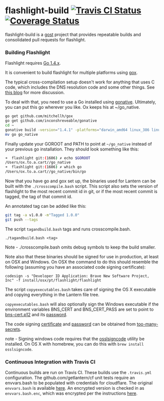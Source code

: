 flashlight-build [![Travis CI Status](https://travis-ci.org/getlantern/flashlight-build.svg?branch=devel)](https://travis-ci.org/getlantern/flashlight-build)&nbsp;[![Coverage Status](https://coveralls.io/repos/getlantern/flashlight-build/badge.png?branch=devel)](https://coveralls.io/r/getlantern/flashlight-build)
==========

flashlight-build is a [gost](https://github.com/getlantern/gost) project that
provides repeatable builds and consolidated pull requests for flashlight.

### Building Flashlight

Flashlight requires [Go 1.4.x](http://golang.org/dl/).

It is convenient to build flashlight for multiple platforms using
[gox](https://github.com/mitchellh/gox).

The typical cross-compilation setup doesn't work for anything that uses C code,
which includes the DNS resolution code and some other things.  See
[this blog](https://inconshreveable.com/04-30-2014/cross-compiling-golang-programs-with-native-libraries/)
for more discussion.

To deal with that, you need to use a Go installed using
[gonative](https://github.com/inconshreveable/gonative). Ultimately, you can put this
go wherever you like. Ox keeps his at ~/go_native.

```bash
go get github.com/mitchellh/gox
go get github.com/inconshreveable/gonative
cd ~
gonative build -version="1.4.1" -platforms="darwin_amd64 linux_386 linux_amd64 windows_386"
mv go go_native
```

Finally update your GOROOT and PATH to point at `~/go_native` instead of your
previous go installation.  They should look something like this:

```bash
➜  flashlight git:(1606) ✗ echo $GOROOT
/Users/ox.to.a.cart//go_native
➜  flashlight git:(1606) ✗ which go
/Users/ox.to.a.cart//go_native/bin/go
```

Now that you have go and gox set up, the binaries used for Lantern can be built
with the `./crosscompile.bash` script. This script also sets the version of
flashlight to the most recent commit id in git, or if the most recent commit is
tagged, the tag of that commit id.

An annotated tag can be added like this:

```bash
git tag -a v1.0.0 -m"Tagged 1.0.0"
git push --tags
```

The script `tagandbuild.bash` tags and runs crosscompile.bash.

`./tagandbuild.bash <tag>`

Note - ./crosscompile.bash omits debug symbols to keep the build smaller.

Note also that these binaries should  be signed for use in production, at least
on OSX and Windows. On OSX the command to do this should resemble the following
(assuming you have an associated code signing certificate):

```
codesign -s "Developer ID Application: Brave New Software Project, Inc" -f install/osx/pt/flashlight/flashlight
```

The script `copyexecutables.bash` takes care of signing the OS X executable and
copying everything in the Lantern file tree.

`copyexecutables.bash` will also optionally sign the Windows executable if the
environment variables BNS_CERT and BNS_CERT_PASS are set to point to
[bns-cert.p12](https://github.com/getlantern/too-many-secrets/blob/master/bns_cert.p12)
and its [password](https://github.com/getlantern/too-many-secrets/blob/master/build-installers/env-vars.txt#L3).

The code signing [certificate](https://github.com/getlantern/too-many-secrets/blob/master/osx-code-signing-certificate.p12)
and [password](https://github.com/getlantern/too-many-secrets/blob/master/osx-code-signing-certificate.p12.txt)
can be obtained from [too-many-secrets](https://github.com/getlantern/too-many-secrets).

note - Signing windows code requires that the
[osslsigncode](http://sourceforge.net/projects/osslsigncode/) utility be
installed. On OS X with homebrew, you can do this with
`brew install osslsigncode`.

### Continuous Integration with Travis CI
Continuous builds are run on Travis CI. These builds use the `.travis.yml`
configuration.  The github.com/getlantern/cf unit tests require an envvars.bash
to be populated with credentials for cloudflare. The original `envvars.bash` is
available [here](https://github.com/getlantern/too-many-secrets/blob/master/envvars.bash).
An encrypted version is checked in as `envvars.bash.enc`, which was encrypted
per the instructions [here](http://docs.travis-ci.com/user/encrypting-files/).


